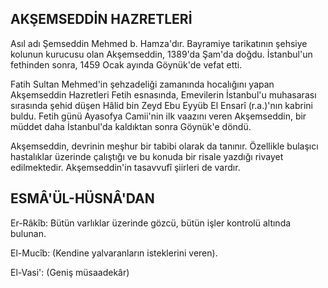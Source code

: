 ## AKŞEMSEDDİN HAZRETLERİ

Asıl adı Şemseddin Mehmed b. Hamza'dır. Bayramiye tarikatının şehsiye kolunun kurucusu olan Akşemseddin, 1389'da Şam'da doğdu. İstanbul'un fethinden sonra, 1459 Ocak ayında Göynük'de vefat etti.

Fatih Sultan Mehmed'in şehzadeliği za­manında hocalığını yapan Akşemseddin Haz­retleri Fetih esnasında, Emevilerin İstanbul'u muhasarası sırasında şehid düşen Hâlid bin Zeyd Ebu Eyyüb El Ensarî (r.a.)'nın kabrini buldu. Fetih günü Ayasofya Camii'nin ilk vaa­zını veren Akşemseddin, bir müddet daha İs­tanbul'da kaldıktan sonra Göynük'e döndü.

Akşemseddin, devrinin meşhur bir tabibi olarak da tanınır. Özellikle bulaşıcı hastalıklar üzerinde çalıştığı ve bu konuda bir risale yaz­dığı rivayet edilmektedir. Akşemseddin'in tasavvufî şiirleri de vardır.

## ESMÂ'ÜL-HÜSNÂ'DAN

Er-Râkîb: Bütün varlıklar üzerinde göz­cü, bütün işler kontrolü altında bulunan.

El-Mucîb: (Kendine yalvaranların istek­lerini veren).

El-Vasi': (Geniş müsaadekâr)
